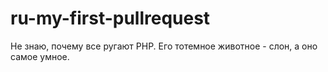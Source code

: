 # ru-my-first-pullrequest

Не знаю, почему все ругают PHP. Его тотемное животное - слон, а оно самое умное.

